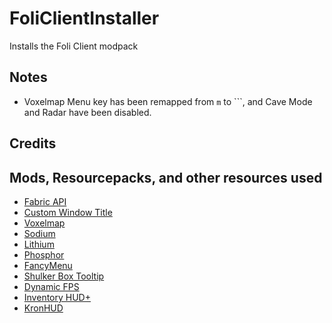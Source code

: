 # FoliClientInstaller
Installs the Foli Client modpack

## Notes
- Voxelmap Menu key has been remapped from `m` to `\``, and Cave Mode and Radar have been disabled.

## Credits


## Mods, Resourcepacks, and other resources used
- [Fabric API](https://www.curseforge.com/minecraft/mc-mods/fabric-api)
- [Custom Window Title](https://www.curseforge.com/minecraft/mc-mods/custom-window-title)
- [Voxelmap](https://www.curseforge.com/minecraft/mc-mods/voxelmap)
- [Sodium](https://www.curseforge.com/minecraft/mc-mods/sodium)
- [Lithium](https://www.curseforge.com/minecraft/mc-mods/lithium)
- [Phosphor](https://www.curseforge.com/minecraft/mc-mods/phosphor)
- [FancyMenu](https://www.curseforge.com/minecraft/mc-mods/fancymenu-fabric)
- [Shulker Box Tooltip]()
- [Dynamic FPS]()
- [Inventory HUD+]()
- [KronHUD]()